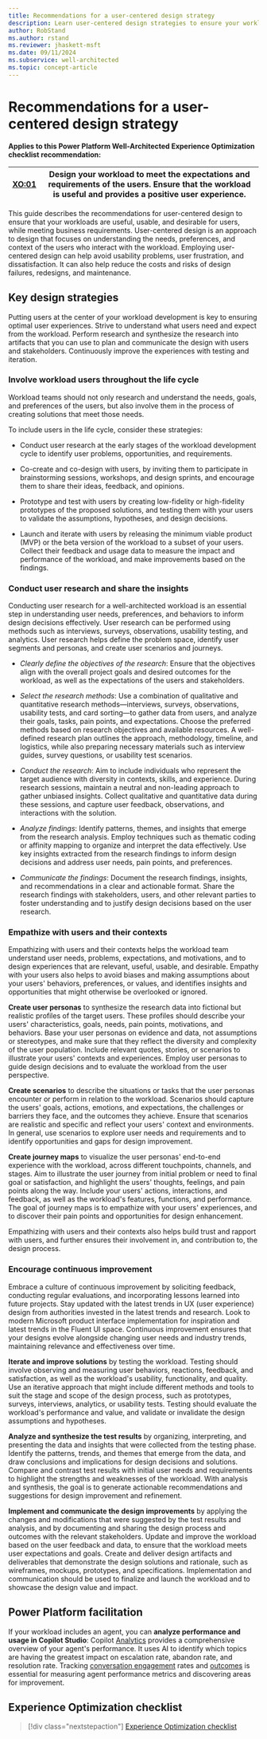 ```yaml
---
title: Recommendations for a user-centered design strategy
description: Learn user-centered design strategies to ensure your workloads are useful, usable, and desirable, reducing design failures and enhancing user experience.
author: RobStand
ms.author: rstand
ms.reviewer: jhaskett-msft
ms.date: 09/11/2024
ms.subservice: well-architected
ms.topic: concept-article
---
```


# Recommendations for a user-centered design strategy

**Applies to this Power Platform Well-Architected Experience Optimization checklist recommendation:**

|[XO:01](checklist.md)| **Design your workload to meet the expectations and requirements of the users. Ensure that the workload is useful and provides a positive user experience.** |
|---|---|

This guide describes the recommendations for user-centered design to ensure that your workloads are useful, usable, and desirable for users, while meeting business requirements. User-centered design is an approach to design that focuses on understanding the needs, preferences, and context of the users who interact with the workload. Employing user-centered design can help avoid usability problems, user frustration, and dissatisfaction. It can also help reduce the costs and risks of design failures, redesigns, and maintenance.

## Key design strategies

Putting users at the center of your workload development is key to ensuring optimal user experiences. Strive to understand what users need and expect from the workload. Perform research and synthesize the research into artifacts that you can use to plan and communicate the design with users and stakeholders. Continuously improve the experiences with testing and iteration.

### Involve workload users throughout the life cycle

Workload teams should not only research and understand the needs, goals, and preferences of the users, but also involve them in the process of creating solutions that meet those needs.

To include users in the life cycle, consider these strategies:

- Conduct user research at the early stages of the workload development cycle to identify user problems, opportunities, and requirements.

- Co-create and co-design with users, by inviting them to participate in brainstorming sessions, workshops, and design sprints, and encourage them to share their ideas, feedback, and opinions.

- Prototype and test with users by creating low-fidelity or high-fidelity prototypes of the proposed solutions, and testing them with your users to validate the assumptions, hypotheses, and design decisions.

- Launch and iterate with users by releasing the minimum viable product (MVP) or the beta version of the workload to a subset of your users. Collect their feedback and usage data to measure the impact and performance of the workload, and make improvements based on the findings.

### Conduct user research and share the insights

Conducting user research for a well-architected workload is an essential step in understanding user needs, preferences, and behaviors to inform design decisions effectively. User research can be performed using methods such as interviews, surveys, observations, usability testing, and analytics. User research helps define the problem space, identify user segments and personas, and create user scenarios and journeys.

- *Clearly define the objectives of the research*: Ensure that the objectives align with the overall project goals and desired outcomes for the workload, as well as the expectations of the users and stakeholders.

- *Select the research methods*: Use a combination of qualitative and quantitative research methods&mdash;interviews, surveys, observations, usability tests, and card sorting&mdash;to gather data from users, and analyze their goals, tasks, pain points, and expectations. Choose the preferred methods based on research objectives and available resources. A well-defined research plan outlines the approach, methodology, timeline, and logistics, while also preparing necessary materials such as interview guides, survey questions, or usability test scenarios.

- *Conduct the research*: Aim to include individuals who represent the target audience with diversity in contexts, skills, and experience. During research sessions, maintain a neutral and non-leading approach to gather unbiased insights. Collect qualitative and quantitative data during these sessions, and capture user feedback, observations, and interactions with the solution.

- *Analyze findings*: Identify patterns, themes, and insights that emerge from the research analysis. Employ techniques such as thematic coding or affinity mapping to organize and interpret the data effectively. Use key insights extracted from the research findings to inform design decisions and address user needs, pain points, and preferences.

- *Communicate the findings*: Document the research findings, insights, and recommendations in a clear and actionable format. Share the research findings with stakeholders, users, and other relevant parties to foster understanding and to justify design decisions based on the user research.

### Empathize with users and their contexts

Empathizing with users and their contexts helps the workload team understand user needs, problems, expectations, and motivations, and to design experiences that are relevant, useful, usable, and desirable. Empathy with your users also helps to avoid biases and making assumptions about your users' behaviors, preferences, or values, and identifies insights and opportunities that might otherwise be overlooked or ignored.

**Create user personas** to synthesize the research data into fictional but realistic profiles of the target users. These profiles should describe your users' characteristics, goals, needs, pain points, motivations, and behaviors. Base your user personas on evidence and data, not assumptions or stereotypes, and make sure that they reflect the diversity and complexity of the user population. Include relevant quotes, stories, or scenarios to illustrate your users' contexts and experiences. Employ user personas to guide design decisions and to evaluate the workload from the user perspective.

**Create scenarios** to describe the situations or tasks that the user personas encounter or perform in relation to the workload. Scenarios should capture the users' goals, actions, emotions, and expectations, the challenges or barriers they face, and the outcomes they achieve. Ensure that scenarios are realistic and specific and reflect your users' context and environments. In general, use scenarios to explore user needs and requirements and to identify opportunities and gaps for design improvement.

**Create journey maps** to visualize the user personas' end-to-end experience with the workload, across different touchpoints, channels, and stages. Aim to illustrate the user journey from initial problem or need to final goal or satisfaction, and highlight the users' thoughts, feelings, and pain points along the way. Include your users' actions, interactions, and feedback, as well as the workload's features, functions, and performance. The goal of journey maps is to empathize with your users' experiences, and to discover their pain points and opportunities for design enhancement.

Empathizing with users and their contexts also helps build trust and rapport with users, and further ensures their involvement in, and contribution to, the design process.

### Encourage continuous improvement

Embrace a culture of continuous improvement by soliciting feedback, conducting regular evaluations, and incorporating lessons learned into future projects. Stay updated with the latest trends in UX (user experience) design from authorities invested in the latest trends and research. Look to modern Microsoft product interface implementation for inspiration and latest trends in the Fluent UI space. Continuous improvement ensures that your designs evolve alongside changing user needs and industry trends, maintaining relevance and effectiveness over time.

**Iterate and improve solutions** by testing the workload. Testing should involve observing and measuring user behaviors, reactions, feedback, and satisfaction, as well as the workload's usability, functionality, and quality. Use an iterative approach that might include different methods and tools to suit the stage and scope of the design process, such as prototypes, surveys, interviews, analytics, or usability tests. Testing should evaluate the workload's performance and value, and validate or invalidate the design assumptions and hypotheses.

**Analyze and synthesize the test results** by organizing, interpreting, and presenting the data and insights that were collected from the testing phase. Identify the patterns, trends, and themes that emerge from the data, and draw conclusions and implications for design decisions and solutions. Compare and contrast test results with initial user needs and requirements to highlight the strengths and weaknesses of the workload. With analysis and synthesis, the goal is to generate actionable recommendations and suggestions for design improvement and refinement.

**Implement and communicate the design improvements** by applying the changes and modifications that were suggested by the test results and analysis, and by documenting and sharing the design process and outcomes with the relevant stakeholders. Update and improve the workload based on the user feedback and data, to ensure that the workload meets user expectations and goals. Create and deliver design artifacts and deliverables that demonstrate the design solutions and rationale, such as wireframes, mockups, prototypes, and specifications. Implementation and communication should be used to finalize and launch the workload and to showcase the design value and impact.

## Power Platform facilitation

If your workload includes an agent, you can **analyze performance and usage in Copilot Studio**: Copilot [Analytics](/microsoft-copilot-studio/analytics-summary) provides a comprehensive overview of your agent's performance. It uses AI to identify which topics are having the greatest impact on escalation rate, abandon rate, and resolution rate. Tracking [conversation engagement](/microsoft-copilot-studio/guidance/measuring-engagement) rates and [outcomes](/microsoft-copilot-studio/guidance/measuring-outcomes) is essential for measuring agent performance metrics and discovering areas for improvement.

## Experience Optimization checklist

> [!div class="nextstepaction"]
> [Experience Optimization checklist](checklist.md)
